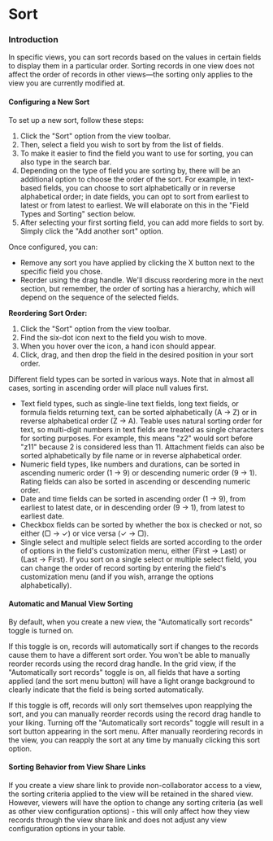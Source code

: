# Sort

### Introduction

In specific views, you can sort records based on the values in certain fields to display them in a particular order. Sorting records in one view does not affect the order of records in other views—the sorting only applies to the view you are currently modified at.

#### Configuring a New Sort

To set up a new sort, follow these steps:

1. Click the "Sort" option from the view toolbar.
2. Then, select a field you wish to sort by from the list of fields.
3. To make it easier to find the field you want to use for sorting, you can also type in the search bar.
4. Depending on the type of field you are sorting by, there will be an additional option to choose the order of the sort. For example, in text-based fields, you can choose to sort alphabetically or in reverse alphabetical order; in date fields, you can opt to sort from earliest to latest or from latest to earliest. We will elaborate on this in the "Field Types and Sorting" section below.
5. After selecting your first sorting field, you can add more fields to sort by. Simply click the "Add another sort" option.

Once configured, you can:

* Remove any sort you have applied by clicking the X button next to the specific field you chose.
* Reorder using the drag handle. We'll discuss reordering more in the next section, but remember, the order of sorting has a hierarchy, which will depend on the sequence of the selected fields.

**Reordering Sort Order:**

1. Click the "Sort" option from the view toolbar.
2. Find the six-dot icon next to the field you wish to move.
3. When you hover over the icon, a hand icon should appear.
4. Click, drag, and then drop the field in the desired position in your sort order.

Different field types can be sorted in various ways. Note that in almost all cases, sorting in ascending order will place null values first.

* Text field types, such as single-line text fields, long text fields, or formula fields returning text, can be sorted alphabetically (A → Z) or in reverse alphabetical order (Z → A). Teable uses natural sorting order for text, so multi-digit numbers in text fields are treated as single characters for sorting purposes. For example, this means "z2" would sort before "z11" because 2 is considered less than 11. Attachment fields can also be sorted alphabetically by file name or in reverse alphabetical order.
* Numeric field types, like numbers and durations, can be sorted in ascending numeric order (1 → 9) or descending numeric order (9 → 1). Rating fields can also be sorted in ascending or descending numeric order.
* Date and time fields can be sorted in ascending order (1 → 9), from earliest to latest date, or in descending order (9 → 1), from latest to earliest date.
* Checkbox fields can be sorted by whether the box is checked or not, so either (▢ → ✓) or vice versa (✓ → ▢).
* Single select and multiple select fields are sorted according to the order of options in the field's customization menu, either (First → Last) or (Last → First). If you sort on a single select or multiple select field, you can change the order of record sorting by entering the field's customization menu (and if you wish, arrange the options alphabetically).

#### Automatic and Manual View Sorting

By default, when you create a new view, the "Automatically sort records" toggle is turned on.

If this toggle is on, records will automatically sort if changes to the records cause them to have a different sort order. You won't be able to manually reorder records using the record drag handle. In the grid view, if the "Automatically sort records" toggle is on, all fields that have a sorting applied (and the sort menu button) will have a light orange background to clearly indicate that the field is being sorted automatically.

If this toggle is off, records will only sort themselves upon reapplying the sort, and you can manually reorder records using the record drag handle to your liking. Turning off the "Automatically sort records" toggle will result in a sort button appearing in the sort menu. After manually reordering records in the view, you can reapply the sort at any time by manually clicking this sort option.

#### Sorting Behavior from View Share Links

If you create a view share link to provide non-collaborator access to a view, the sorting criteria applied to the view will be retained in the shared view. However, viewers will have the option to change any sorting criteria (as well as other view configuration options) - this will only affect how they view records through the view share link and does not adjust any view configuration options in your table.
